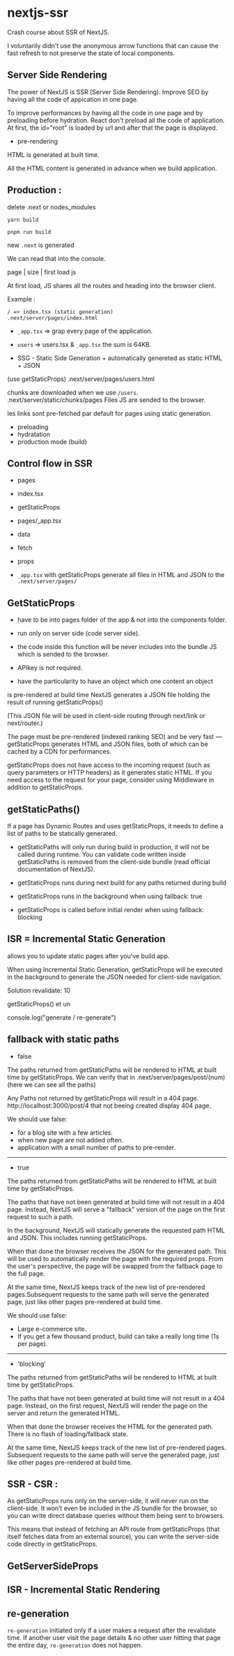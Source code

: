 # nextjs-ssr

Crash course about SSR of NextJS.

I voluntarily didn't use the anonymous arrow functions that can cause the fast refresh to not preserve the state 
of local components.

## Server Side Rendering

The power of NextJS is SSR (Server Side Rendering).
Improve SEO by having all the code of appication in one page.

To improve performances by having all the code in one page and by preloading before hydration.
React don't preload all the code of application. At first, the id="root" is loaded by url and after that the page is displayed.

- pre-rendering

HTML is generated at built time.

All the HTML content is generated in advance when we build application.

Production :
------------

delete .next or nodes_modules

`yarn build`

`pnpm run build`

new `.next` is generated

We can read that into the console.

page | size | first load js

At first load, JS shares all the routes and heading into the browser client.

Example :

```
/ => index.tsx (static generation)
.next/server/pages/index.html
```

- `_app.tsx` => grap every page of the application.

- `users` => users.tsx & `_app.tsx` the sum is 64KB.

- SSG - Static Side Generation + automatically genereted as static HTML + JSON

(use getStaticProps)
.next/server/pages/users.html

chunks are downloaded when we use `/users`.
.next/server/static/chunks/pages
Files JS are sended to the browser.

les links sont pre-fetched par default for pages using static generation.

- preloading
- hydratation
- production mode (build)

## Control flow in SSR

- pages
- index.tsx
- getStaticProps
- pages/_app.tsx
- data
- fetch
- props

- `_app.tsx` with getStaticProps generate all files in HTML and JSON to the `.next/server/pages/`

## GetStaticProps

- have to be into pages folder of the app & not into the components folder.

- run only on server side (code server side).

- the code inside this function will be never includes into the bundle JS which is sended to the browser.

- APIkey is not required.

- have the particularity to have an object which one content an object

is pre-rendered at build time
NextJS generates a JSON file holding the result of running getStaticProps()

(This JSON file will be used in client-side routing through next/link or next/router.)

The page must be pre-rendered (indexed ranking SEO) and be very fast — getStaticProps generates HTML and JSON files, both of which can be cached by a CDN for performances.

getStaticProps does not have access to the incoming request (such as query parameters or HTTP headers) as it generates static HTML. If you need access to the request for your page, consider using Middleware in addition to getStaticProps.

## getStaticPaths()

If a page has Dynamic Routes and uses getStaticProps, it needs to define a list of paths to be statically generated.

- getStaticPaths will only run during build in production, it will not be called during runtime. You can validate code written inside getStaticPaths is removed from the client-side bundle (read official documentation of NextJS).

- getStaticProps runs during next build for any paths returned during build
- getStaticProps runs in the background when using fallback: true
- getStaticProps is called before initial render when using fallback: blocking

## ISR = Incremental Static Generation

allows you to update static pages after you've build app.

When using Incremental Static Generation, getStaticProps will be executed in the background to generate the JSON needed for client-side navigation.

Solution
revalidate: 10

getStaticProps() et un 

console.log("generate / re-generate")


## fallback with static paths

- false

The paths returned from getStaticPaths will be rendered to HTML at built time by getStaticProps.
We can verify that in .next/server/pages/post/(num) (here we can see all the paths)

Any Paths not returned by getStaticProps will result in a 404 page.
http://localhost:3000/post/4 that not beeing created display 404 page.

We should use false:

- for a blog site with a few articles.
- when new page are not added often.
- application with a small number of paths to pre-render.

---

- true

The paths returned from getStaticPaths will be rendered to HTML at built time by getStaticProps.

The paths that have not been generated at build time will not result in a 404 page. Instead,
NextJS will serve a "fallback" version of the page on the first request to such a path.

In the background, NextJS will statically generate the requested path HTML and JSON. This includes running getStaticProps.

When that done the browser receives the JSON for the generated path. This will be used to automatically render the page with the required props. From the user's perspective, the page will be swapped from the fallback page to the full page.

At the same time, NextJS keeps track of the new list of pre-rendered pages.Subsequent requests to the same path will serve the generated page, just like other pages pre-rendered at build time.

We should use false:

- Large e-commerce site.
- If you get a few thousand product, build can take a really long time (1s per page).

---

- 'blocking'

The paths returned from getStaticPaths will be rendered to HTML at built time by getStaticProps.

The paths that have not been generated at build time will not result in a 404 page. Instead,
on the first request, NextJS will render the page on the server and return the generated HTML.

When that done the browser receives the HTML for the generated path. There is no flash of loading/fallback state.

At the same time, NextJS keeps track of the new list of pre-rendered pages. Subsequent requests to the same path will serve the generated page, just like other pages pre-rendered at build time.

## SSR - CSR :

As getStaticProps runs only on the server-side, it will never run on the client-side. It won’t even be included in the JS bundle for the browser, so you can write direct database queries without them being sent to browsers.

This means that instead of fetching an API route from getStaticProps (that itself fetches data from an external source), you can write the server-side code directly in getStaticProps.

## GetServerSideProps



## ISR - Incremental Static Rendering

## re-generation

`re-generation` initiated only if a user makes a request after the revalidate time. If another user visit the page details & no other user hitting that page the entire day, `re-generation` does not happen.

